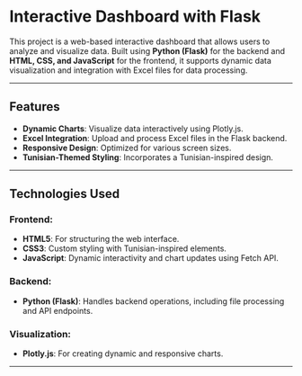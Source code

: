 # Interactive Dashboard with Flask

This project is a web-based interactive dashboard that allows users to analyze and visualize data. Built using **Python (Flask)** for the backend and **HTML, CSS, and JavaScript** for the frontend, it supports dynamic data visualization and integration with Excel files for data processing.

---

## Features

- **Dynamic Charts**: Visualize data interactively using Plotly.js.
- **Excel Integration**: Upload and process Excel files in the Flask backend.
- **Responsive Design**: Optimized for various screen sizes.
- **Tunisian-Themed Styling**: Incorporates a Tunisian-inspired design.

---

## Technologies Used

### Frontend:
- **HTML5**: For structuring the web interface.
- **CSS3**: Custom styling with Tunisian-inspired elements.
- **JavaScript**: Dynamic interactivity and chart updates using Fetch API.

### Backend:
- **Python (Flask)**: Handles backend operations, including file processing and API endpoints.

### Visualization:
- **Plotly.js**: For creating dynamic and responsive charts.

---
